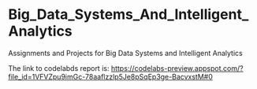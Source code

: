 # Big_Data_Systems_And_Intelligent_Analytics
Assignments and Projects for Big Data Systems and Intelligent Analytics

The link to codelabds report is: https://codelabs-preview.appspot.com/?file_id=1VFVZpu9imGc-78aaflzzlp5Je8pSqEp3ge-BacvxstM#0
